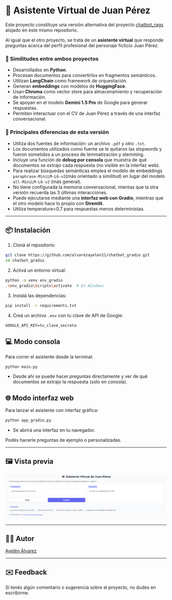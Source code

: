 # 🤖 Asistente Virtual de Juan Pérez

Este proyecto constituye una versión alternativa del proyecto [chatbot_rags](https://github.com/alvarezayelen11/chatbot_rags) alojado en este mismo repositorio.

Al igual que el otro proyecto, se trata de un **asistente virtual** que responde preguntas acerca del perfil profesional del personaje ficticio Juan Pérez. 

### 🔁 Similitudes entre ambos proyectos

- Desarrollados en **Python**.
- Procesan documentos para convertirlos en fragmentos semánticos.
- Utilizan **LangChain** como framework de orquestación.
- Generan **embeddings** con modelos de **HuggingFace**.
- Usan **Chroma** como vector store para almacenamiento y recuperación de información.
- Se apoyan en el modelo **Gemini 1.5 Pro** de Google para generar respuestas.
- Permiten interactuar con el CV de Juan Pérez a través de una interfaz conversacional.

### 🔀 Principales diferencias de esta versión

- Utiliza dos fuentes de información: un archivo `.pdf` y otro `.txt`.
- Los documentos utilizados como fuente se le quitaron las stopwords y fueron sometidos a un proceso de lemmatización y stemming.
- Incluye una función de **debug por consola** que muestra de qué documentos se extrajo cada respuesta (no visible en la interfaz web).
- Para realizar búsquedas semánticas emplea el modelo de embeddings `paraphrase-MiniLM-L6-v2`(más orientado a similitud) en lugar del modelo `all-MiniLM-L6-v2` (más general).
- No tiene configurada la memoria conversacional, mientas que la otra versión recuerda las 3 últimas interacciones. 
- Puede ejecutarse mediante una **interfaz web con Gradio**, mientras que el otro modelo hace lo propio con **Stremlit**.
- Utiliza temperature=0.7 para respuestas menos deterministas.

---

## 📦 Instalación

1. Cloná el repositorio:

```bash
git clone https://github.com/alvarezayelen11/chatbot_gradio.git
cd chatbot_gradio
```

2. Activá un entorno virtual:

```bash
python -m venv env_gradio
.\env_gradio\Scripts\activate  # En Windows
```

3. Instalá las dependencias:

```bash
pip install -r requirements.txt
```

4. Creá un archivo `.env` con tu clave de API de Google:

```dotenv
GOOGLE_API_KEY=tu_clave_secreta
```

## 💻 Modo consola
Para correr el asistente desde la terminal:

```bash
python main.py
```

- Desde ahí se puede hacer preguntas directamente y ver de qué documentos se extrajo la respuesta (solo en consola).

## 🌐 Modo interfaz web
Para lanzar el asistente con interfaz gráfica:

```bash
python app_gradio.py
```

- Se abrirá una interfaz en tu navegador.

Podés hacerle preguntas de ejemplo o personalizadas.

---

## 🖼️ Vista previa
![Screenshot Asistente Virtual](https://github.com/alvarezayelen11/chatbot_gradio/blob/master/screenshot_gradio.png)

---


## 🧑‍💻 Autor
[Ayelén Álvarez](https://www.linkedin.com/in/-ayelen-alvarez/)

---

## ✉️ Feedback
Si tenés algún comentario o sugerencia sobre el proyecto, no dudes en escribirme.
